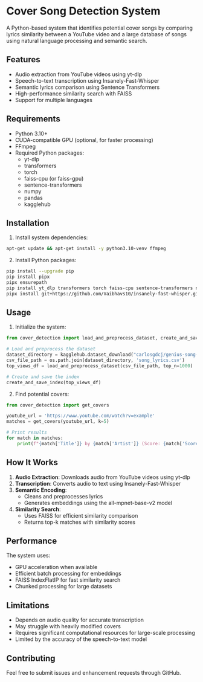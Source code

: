 # Cover Song Detection System

A Python-based system that identifies potential cover songs by comparing lyrics similarity between a YouTube video and a large database of songs using natural language processing and semantic search.

## Features

- Audio extraction from YouTube videos using yt-dlp
- Speech-to-text transcription using Insanely-Fast-Whisper
- Semantic lyrics comparison using Sentence Transformers
- High-performance similarity search with FAISS
- Support for multiple languages

## Requirements

- Python 3.10+
- CUDA-compatible GPU (optional, for faster processing)
- FFmpeg
- Required Python packages:
  - yt-dlp
  - transformers
  - torch
  - faiss-cpu (or faiss-gpu)
  - sentence-transformers
  - numpy
  - pandas
  - kagglehub

## Installation

1. Install system dependencies:
```bash
apt-get update && apt-get install -y python3.10-venv ffmpeg
```

2. Install Python packages:
```bash
pip install --upgrade pip
pip install pipx
pipx ensurepath
pip install yt_dlp transformers torch faiss-cpu sentence-transformers numpy pandas kagglehub
pipx install git+https://github.com/Vaibhavs10/insanely-fast-whisper.git
```

## Usage

1. Initialize the system:
```python
from cover_detection import load_and_preprocess_dataset, create_and_save_index

# Load and preprocess the dataset
dataset_directory = kagglehub.dataset_download("carlosgdcj/genius-song-lyrics-with-language-information")
csv_file_path = os.path.join(dataset_directory, 'song_lyrics.csv')
top_views_df = load_and_preprocess_dataset(csv_file_path, top_n=1000)

# Create and save the index
create_and_save_index(top_views_df)
```

2. Find potential covers:
```python
from cover_detection import get_covers

youtube_url = 'https://www.youtube.com/watch?v=example'
matches = get_covers(youtube_url, k=5)

# Print results
for match in matches:
    print(f"{match['Title']} by {match['Artist']} (Score: {match['Score']})")
```

## How It Works

1. **Audio Extraction**: Downloads audio from YouTube videos using yt-dlp
2. **Transcription**: Converts audio to text using Insanely-Fast-Whisper
3. **Semantic Encoding**: 
   - Cleans and preprocesses lyrics
   - Generates embeddings using the all-mpnet-base-v2 model
4. **Similarity Search**:
   - Uses FAISS for efficient similarity comparison
   - Returns top-k matches with similarity scores

## Performance

The system uses:
- GPU acceleration when available
- Efficient batch processing for embeddings
- FAISS IndexFlatIP for fast similarity search
- Chunked processing for large datasets

## Limitations

- Depends on audio quality for accurate transcription
- May struggle with heavily modified covers
- Requires significant computational resources for large-scale processing
- Limited by the accuracy of the speech-to-text model

## Contributing

Feel free to submit issues and enhancement requests through GitHub.
